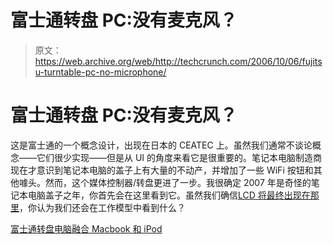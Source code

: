 # 富士通转盘 PC:没有麦克风？

> 原文：<https://web.archive.org/web/http://techcrunch.com/2006/10/06/fujitsu-turntable-pc-no-microphone/>

# 富士通转盘 PC:没有麦克风？

这是富士通的一个概念设计，出现在日本的 CEATEC 上。虽然我们通常不谈论概念——它们很少实现——但是从 UI 的角度来看它是很重要的。笔记本电脑制造商现在才意识到笔记本电脑的盖子上有大量的不动产，并增加了一些 WiFi 按钮和其他噱头。然而，这个媒体控制器/转盘更进了一步。我很确定 2007 年是奇怪的笔记本电脑盖子之年，你首先会在这里看到它。虽然我们确信[LCD 将最终出现在那里](https://web.archive.org/web/20210227073313/http://crunchgear.com/2006/10/05/asus-makes-us-look-twice-with-dual-screen-laptop/)，你认为我们还会在工作模型中看到什么？

[富士通转盘电脑融合 Macbook 和 iPod](https://web.archive.org/web/20210227073313/http://www.newlaunches.com/archives/fujitsu_turn_table_pc_fuses_macbook_and_ipod.php)
